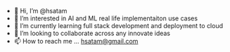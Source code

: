 - 👋 Hi, I’m @hsatam
- 👀 I’m interested in AI and ML real life implementaiton use cases
- 🌱 I’m currently learning full stack development and deployment to cloud
- 💞️ I’m looking to collaborate across any innovate ideas
- 📫 How to reach me ... hsatam@gmail.com

<!---
hsatam/hsatam is a ✨ special ✨ repository because its `README.md` (this file) appears on your GitHub profile.
You can click the Preview link to take a look at your changes.
--->
